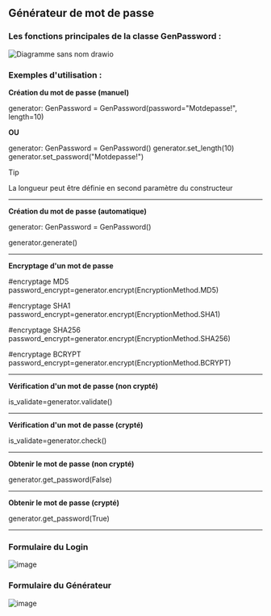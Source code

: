 ## Générateur de mot de passe


### Les fonctions principales de la classe GenPassword :


![Diagramme sans nom drawio](https://github.com/pat13310/GenPassword/assets/122201455/3eea476e-d281-45a7-b4fc-04a50c449d03)

### Exemples d'utilisation :

**Création du mot de passe (manuel)**

generator: GenPassword = GenPassword(password="Motdepasse!", length=10)  
   
**OU**   

generator: GenPassword = GenPassword()
generator.set_length(10)
generator.set_password("Motdepasse!")

> [!TIP]
> La longueur peut être définie en second paramètre du constructeur
***
**Création du mot de passe (automatique)**

generator: GenPassword = GenPassword()

generator.generate()
***

**Encryptage d'un mot de passe**
 
 #encryptage MD5    
 password_encrypt=generator.encrypt(EncryptionMethod.MD5)
 
 #encryptage SHA1  
 password_encrypt=generator.encrypt(EncryptionMethod.SHA1)
 
#encryptage SHA256    
 password_encrypt=generator.encrypt(EncryptionMethod.SHA256)

#encryptage BCRYPT  
password_encrypt=generator.encrypt(EncryptionMethod.BCRYPT)

***
**Vérification d'un mot de passe (non crypté)**

is_validate=generator.validate()
***
**Vérification d'un mot de passe (crypté)**

is_validate=generator.check()
***
**Obtenir le mot de passe (non crypté)**

generator.get_password(False)
***
**Obtenir le mot de passe (crypté)**

generator.get_password(True)
***
### Formulaire du Login

![image](https://github.com/pat13310/GenPassword/assets/122201455/6eddd2b3-65e0-46d4-8691-87cb268b1b81)


### Formulaire du Générateur 

![image](https://github.com/pat13310/GenPassword/assets/122201455/f44b5ab3-e0a6-42ad-a508-84f1bf1f4a46)






